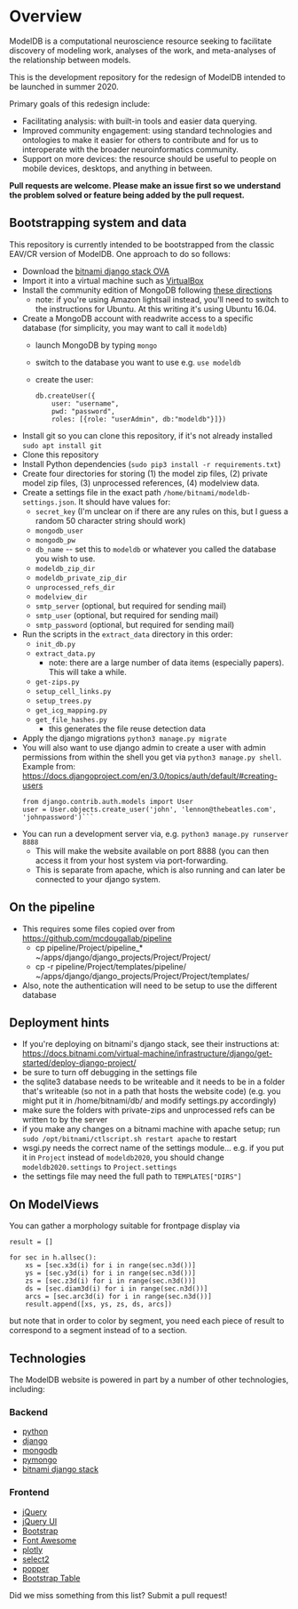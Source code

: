 # Overview

ModelDB is a computational neuroscience resource seeking to facilitate discovery of modeling work, analyses of the work, and meta-analyses of the relationship between models.

This is the development repository for the redesign of ModelDB intended to be launched in summer 2020.

Primary goals of this redesign include:

- Facilitating analysis: with built-in tools and easier data querying.
- Improved community engagement: using standard technologies and ontologies to make it easier for others to contribute and for us to interoperate with the broader neuroinformatics community.
- Support on more devices: the resource should be useful to people on mobile devices, desktops, and anything in between.

**Pull requests are welcome. Please make an issue first so we understand the problem solved or feature being added by the pull request.**

## Bootstrapping system and data
This repository is currently intended to be bootstrapped from the classic EAV/CR version of ModelDB. One approach to do so follows:

- Download the [bitnami django stack OVA][1]
- Import it into a virtual machine such as [VirtualBox][2]
- Install the community edition of MongoDB following [these directions][3]
  - note: if you're using Amazon lightsail instead, you'll need to switch to the instructions for Ubuntu. At this writing it's using Ubuntu 16.04.
- Create a MongoDB account with readwrite access to a specific database (for simplicity, you may want to call it `modeldb`)
  - launch MongoDB by typing `mongo`
  - switch to the database you want to use e.g. `use modeldb`
  - create the user:
  
        db.createUser({
            user: "username",
            pwd: "password",
            roles: [{role: "userAdmin", db:"modeldb"}]})
            
- Install git so you can clone this repository, if it's not already installed `sudo apt install git`
- Clone this repository
- Install Python dependencies (`sudo pip3 install -r requirements.txt`)
- Create four directories for storing (1) the model zip files, (2) private model zip files, (3) unprocessed references, (4) modelview data.
- Create a settings file in the exact path `/home/bitnami/modeldb-settings.json`. It should have values for:
  - `secret_key` (I'm unclear on if there are any rules on this, but I guess a random 50 character string should work)
  - `mongodb_user`
  - `mongodb_pw`
  - `db_name` -- set this to `modeldb` or whatever you called the database you wish to use.
  - `modeldb_zip_dir` 
  - `modeldb_private_zip_dir`
  - `unprocessed_refs_dir`
  - `modelview_dir`
  - `smtp_server` (optional, but required for sending mail)
  - `smtp_user` (optional, but required for sending mail)
  - `smtp_password` (optional, but required for sending mail)
- Run the scripts in the `extract_data` directory in this order:
  - `init_db.py`
  - `extract_data.py`
    - note: there are a large number of data items (especially papers). This will take a while.
  - `get-zips.py`
  - `setup_cell_links.py`
  - `setup_trees.py`
  - `get_icg_mapping.py`
  - `get_file_hashes.py`
    - this generates the file reuse detection data
- Apply the django migrations
  `python3 manage.py migrate`
- You will also want to use django admin to create a user with admin permissions from within the
  shell you get via `python3 manage.py shell`.
  Example from: https://docs.djangoproject.com/en/3.0/topics/auth/default/#creating-users
  ```
  from django.contrib.auth.models import User
  user = User.objects.create_user('john', 'lennon@thebeatles.com', 'johnpassword')```
- You can run a development server via, e.g. `python3 manage.py runserver 8888`
  - This will make the website available on port 8888 (you can then access it from your host system via port-forwarding.
  - This is separate from apache, which is also running and can later be connected to your django system.

## On the pipeline
- This requires some files copied over from https://github.com/mcdougallab/pipeline
  - cp pipeline/Project/pipeline_* ~/apps/django/django_projects/Project/Project/
  - cp -r pipeline/Project/templates/pipeline/ ~/apps/django/django_projects/Project/Project/templates/
- Also, note the authentication will need to be setup to use the different database

## Deployment hints
- If you're deploying on bitnami's django stack, see their instructions at: https://docs.bitnami.com/virtual-machine/infrastructure/django/get-started/deploy-django-project/
- be sure to turn off debugging in the settings file
- the sqlite3 database needs to be writeable and it needs to be in a folder that's writeable (so not in a path that hosts the website code)
  (e.g. you might put it in /home/bitnami/db/ and modify settings.py accordingly)
- make sure the folders with private-zips and unprocessed refs can be written to by the server
- if you make any changes on a bitnami machine with apache setup; run `sudo /opt/bitnami/ctlscript.sh restart apache` to restart
- wsgi.py needs the correct name of the settings module... e.g. if you put it in `Project` instead of `modeldb2020`, you should
  change `modeldb2020.settings` to `Project.settings`
 - the settings file may need the full path to `TEMPLATES["DIRS"]`

## On ModelViews

You can gather a morphology suitable for frontpage display via

    result = []

    for sec in h.allsec():
        xs = [sec.x3d(i) for i in range(sec.n3d())]
        ys = [sec.y3d(i) for i in range(sec.n3d())]
        zs = [sec.z3d(i) for i in range(sec.n3d())]
        ds = [sec.diam3d(i) for i in range(sec.n3d())]
        arcs = [sec.arc3d(i) for i in range(sec.n3d())]
        result.append([xs, ys, zs, ds, arcs])

but note that in order to color by segment, you need each piece of result to correspond
to a segment instead of to a section.

## Technologies

The ModelDB website is powered in part by a number of other technologies, including:

### Backend
- [python](https://python.org)
- [django](https://www.djangoproject.com/)
- [mongodb](https://mongodb.com)
- [pymongo](https://pypi.org/project/pymongo/)
- [bitnami django stack][1]

### Frontend
- [jQuery](https://jquery.com)
- [jQuery UI](https://jqueryui.com/)
- [Bootstrap](https://getbootstrap.com/)
- [Font Awesome](https://fontawesome.com)
- [plotly](https://plotly.com)
- [select2](https://select2.org/)
- [popper](https://popper.js.org)
- [Bootstrap Table](https://bootstrap-table.com/)

Did we miss something from this list? Submit a pull request!

[1]: https://bitnami.com/stack/django/virtual-machine "Bitnami django OVA"
[2]: https://www.virtualbox.org/ "VirtualBox"
[3]: https://docs.mongodb.com/manual/tutorial/install-mongodb-on-debian/ "MongoDB installation guide"

